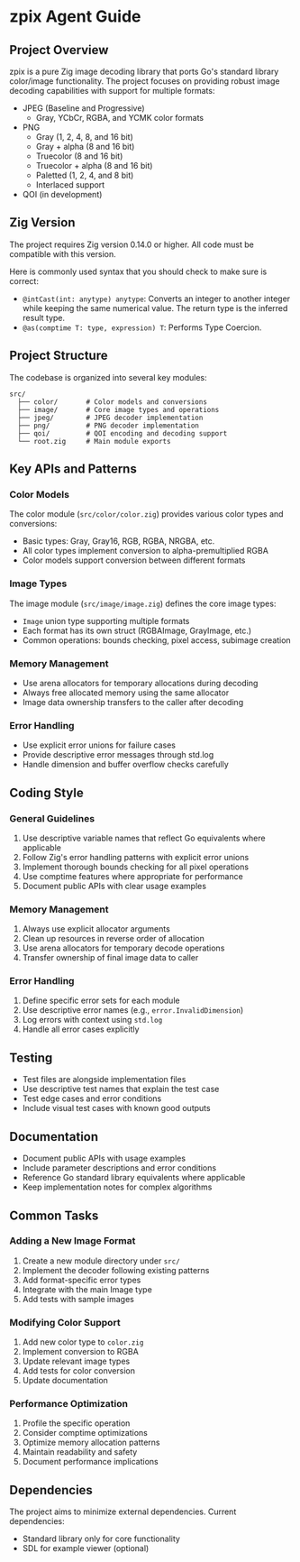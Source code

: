 # zpix Agent Guide

## Project Overview

zpix is a pure Zig image decoding library that ports Go's standard library color/image functionality. The project focuses on providing robust image decoding capabilities with support for multiple formats:

- JPEG (Baseline and Progressive)
  - Gray, YCbCr, RGBA, and YCMK color formats
- PNG
  - Gray (1, 2, 4, 8, and 16 bit)
  - Gray + alpha (8 and 16 bit)
  - Truecolor (8 and 16 bit)
  - Truecolor + alpha (8 and 16 bit)
  - Paletted (1, 2, 4, and 8 bit)
  - Interlaced support
- QOI (in development)

## Zig Version

The project requires Zig version 0.14.0 or higher. All code must be compatible with this version.

Here is commonly used syntax that you should check to make sure is correct:

- `@intCast(int: anytype) anytype`: Converts an integer to another integer while keeping the same numerical value. The return type is the inferred result type.
- `@as(comptime T: type, expression) T`: Performs Type Coercion.

## Project Structure

The codebase is organized into several key modules:

```
src/
  ├── color/       # Color models and conversions
  ├── image/       # Core image types and operations
  ├── jpeg/        # JPEG decoder implementation
  ├── png/         # PNG decoder implementation
  ├── qoi/         # QOI encoding and decoding support
  └── root.zig     # Main module exports
```

## Key APIs and Patterns

### Color Models

The color module (`src/color/color.zig`) provides various color types and conversions:

- Basic types: Gray, Gray16, RGB, RGBA, NRGBA, etc.
- All color types implement conversion to alpha-premultiplied RGBA
- Color models support conversion between different formats

### Image Types

The image module (`src/image/image.zig`) defines the core image types:

- `Image` union type supporting multiple formats
- Each format has its own struct (RGBAImage, GrayImage, etc.)
- Common operations: bounds checking, pixel access, subimage creation

### Memory Management

- Use arena allocators for temporary allocations during decoding
- Always free allocated memory using the same allocator
- Image data ownership transfers to the caller after decoding

### Error Handling

- Use explicit error unions for failure cases
- Provide descriptive error messages through std.log
- Handle dimension and buffer overflow checks carefully

## Coding Style

### General Guidelines

1. Use descriptive variable names that reflect Go equivalents where applicable
2. Follow Zig's error handling patterns with explicit error unions
3. Implement thorough bounds checking for all pixel operations
4. Use comptime features where appropriate for performance
5. Document public APIs with clear usage examples

### Memory Management

1. Always use explicit allocator arguments
2. Clean up resources in reverse order of allocation
3. Use arena allocators for temporary decode operations
4. Transfer ownership of final image data to caller

### Error Handling

1. Define specific error sets for each module
2. Use descriptive error names (e.g., `error.InvalidDimension`)
3. Log errors with context using `std.log`
4. Handle all error cases explicitly

## Testing

- Test files are alongside implementation files
- Use descriptive test names that explain the test case
- Test edge cases and error conditions
- Include visual test cases with known good outputs

## Documentation

- Document public APIs with usage examples
- Include parameter descriptions and error conditions
- Reference Go standard library equivalents where applicable
- Keep implementation notes for complex algorithms

## Common Tasks

### Adding a New Image Format

1. Create a new module directory under `src/`
2. Implement the decoder following existing patterns
3. Add format-specific error types
4. Integrate with the main Image type
5. Add tests with sample images

### Modifying Color Support

1. Add new color type to `color.zig`
2. Implement conversion to RGBA
3. Update relevant image types
4. Add tests for color conversion
5. Update documentation

### Performance Optimization

1. Profile the specific operation
2. Consider comptime optimizations
3. Optimize memory allocation patterns
4. Maintain readability and safety
5. Document performance implications

## Dependencies

The project aims to minimize external dependencies. Current dependencies:

- Standard library only for core functionality
- SDL for example viewer (optional)
